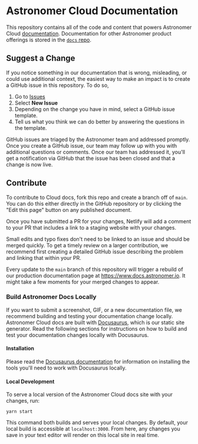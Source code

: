 # Astronomer Cloud Documentation

This repository contains all of the code and content that powers Astronomer Cloud [documentation](http://www.cloud-docs.astronomer.io). Documentation for other Astronomer product offerings is stored in the [`docs` repo](https://github.com/astronomer/docs).

## Suggest a Change

If you notice something in our documentation that is wrong, misleading, or could use additional context, the easiest way to make an impact is to create a GitHub issue in this repository. To do so,

1. Go to [Issues](https://github.com/astronomer/cloud-docs/issues)
2. Select **New Issue**
3. Depending on the change you have in mind, select a GitHub issue template.
4. Tell us what you think we can do better by answering the questions in the template.

GitHub issues are triaged by the Astronomer team and addressed promptly. Once you create a GitHub issue, our team may follow up with you with additional questions or comments. Once our team has addressed it, you'll get a notification via GitHub that the issue has been closed and that a change is now live.

## Contribute

To contribute to Cloud docs, fork this repo and create a branch off of `main`. You can do this either directly in the GitHub repository or by clicking the "Edit this page" button on any published document.

Once you have submitted a PR for your changes, Netlify will add a comment to your PR that includes a link to a staging website with your changes.

Small edits and typo fixes don't need to be linked to an issue and should be merged quickly. To get a timely review on a larger contribution, we recommend first creating a detailed GitHub issue describing the problem and linking that within your PR.

Every update to the `main` branch of this repository will trigger a rebuild of our production documentation page at https://www.docs.astronomer.io. It might take a few moments for your merged changes to appear.

### Build Astronomer Docs Locally

If you want to submit a screenshot, GIF, or a new documentation file, we recommend building and testing your documentation change locally. Astronomer Cloud docs are built with [Docusaurus](https://docusaurus.io/), which is our static site generator. Read the following sections for instructions on how to build and test your documentation changes locally with Docusaurus.

#### Installation

Please read the [Docusaurus documentation](https://docusaurus.io/docs/installation#requirements) for information on installing the tools you'll need to work with Docusaurus locally.

#### Local Development

To serve a local version of the Astronomer Cloud docs site with your changes, run:

```console
yarn start
```

This command both builds and serves your local changes. By default, your local build is accessible at `localhost:3000`. From here, any changes you save in your text editor will render on this local site in real time.
